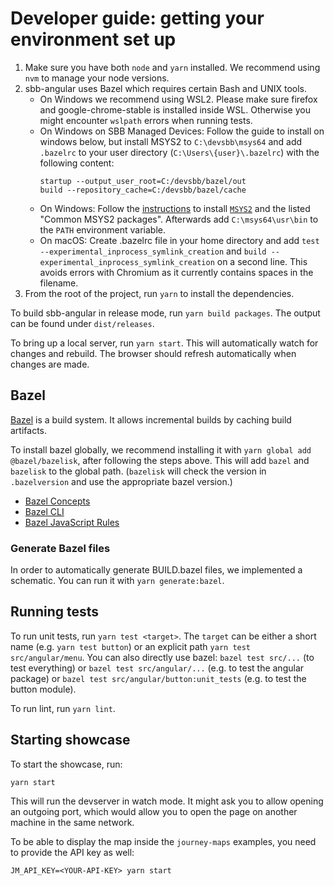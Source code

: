 # Developer guide: getting your environment set up

1. Make sure you have both `node` and `yarn` installed.
   We recommend using `nvm` to manage your node versions.
2. sbb-angular uses Bazel which requires certain Bash and UNIX tools.
   - On Windows we recommend using WSL2. Please make sure firefox and google-chrome-stable is installed inside WSL.
     Otherwise you might encounter `wslpath` errors when running tests.
   - On Windows on SBB Managed Devices: Follow the guide to install on windows below, but install MSYS2 to `C:\devsbb\msys64`
     and add `.bazelrc` to your user directory (`C:\Users\{user}\.bazelrc`) with the following content:
     ```
     startup --output_user_root=C:/devsbb/bazel/out
     build --repository_cache=C:/devsbb/bazel/cache
     ```
   - On Windows: Follow the [instructions](https://docs.bazel.build/versions/master/install-windows.html#step-5-optional-install-compilers-and-language-runtimes)
     to install [`MSYS2`](https://www.msys2.org/) and the listed "Common MSYS2 packages".
     Afterwards add `C:\msys64\usr\bin` to the `PATH` environment variable.
   - On macOS: Create .bazelrc file in your home directory and add `test --experimental_inprocess_symlink_creation` and `build --experimental_inprocess_symlink_creation` on a second line.
     This avoids errors with Chromium as it currently contains spaces in the filename.
3. From the root of the project, run `yarn` to install the dependencies.

To build sbb-angular in release mode, run `yarn build packages`. The output can be found under `dist/releases`.

To bring up a local server, run `yarn start`. This will automatically watch for changes
and rebuild. The browser should refresh automatically when changes are made.

## Bazel

[Bazel](https://www.bazel.build/) is a build system. It allows incremental builds by caching build artifacts.

To install bazel globally, we recommend installing it with `yarn global add @bazel/bazelisk`, after
following the steps above. This will add `bazel` and `bazelisk` to the global path.
(`bazelisk` will check the version in `.bazelversion` and use the appropriate bazel version.)

- [Bazel Concepts](https://docs.bazel.build/versions/master/build-ref.html)
- [Bazel CLI](https://docs.bazel.build/versions/master/command-line-reference.html)
- [Bazel JavaScript Rules](https://bazelbuild.github.io/rules_nodejs/index.html)

### Generate Bazel files

In order to automatically generate BUILD.bazel files, we implemented a schematic. You can run it with `yarn generate:bazel`.

## Running tests

To run unit tests, run `yarn test <target>`. The `target` can be either a short name (e.g. `yarn test button`) or an explicit path `yarn test src/angular/menu`.
You can also directly use bazel: `bazel test src/...` (to test everything) or `bazel test src/angular/...`
(e.g. to test the angular package) or `bazel test src/angular/button:unit_tests` (e.g. to test the button module).

To run lint, run `yarn lint`.

## Starting showcase

To start the showcase, run:

```
yarn start
```

This will run the devserver in watch mode. It might ask you to allow opening an outgoing port, which would allow you to open the page on another machine in the same network.

To be able to display the map inside the `journey-maps` examples, you need to provide the API key as well:

```
JM_API_KEY=<YOUR-API-KEY> yarn start
```
